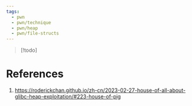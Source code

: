 ```yaml
---
tags:
  - pwn
  - pwn/technique
  - pwn/heap
  - pwn/file-structs
---
```

> [!todo]

# References
1. https://roderickchan.github.io/zh-cn/2023-02-27-house-of-all-about-glibc-heap-exploitation/#223-house-of-pig